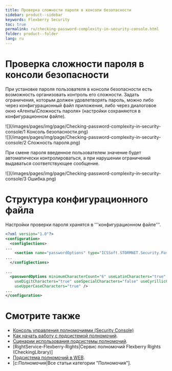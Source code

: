 ```yaml
---
title: Проверка сложности пароля в консоли безопасности
sidebar: product--sidebar
keywords: Flexberry Security
toc: true
permalink: ru/checking-password-complexity-in-security-console.html
folder: product--folder
lang: ru
---
```

# Проверка сложности пароля в консоли безопасности
При установке пароля пользователя в консоли безопасности есть возможность организовать контроль его сложности. Задать ограничения, которым должен удовлетворять пароль, можно либо через конфигурационный файл приложения, либо через диалоговое окно «Агенты\Сложность пароля» (настройки сохраняются в конфигурационном файле).

![](/images/pages/img/page/Checking-password-complexity-in-security-console/1 Консоль безопасности.png)  
![](/images/pages/img/page/Checking-password-complexity-in-security-console/2 Сложность пароля.png)

При смене пароля введенное пользователем значение будет автоматически контролироваться, а при нарушении ограничений выдаваться соответствующее сообщение.

![](/images/pages/img/page/Checking-password-complexity-in-security-console/3 Ошибка.png)


# Структура конфигурационного файла

Настройки проверки пароля хранятся в '''конфигурационном файле'''.
```xml
<?xml version="1.0"?>
<configuration>
  <configSections>
...
    <section name="passwordOptions" type="ICSSoft.STORMNET.Security.PasswordOptions.PasswordOptions, Security(Forms), Version=1.0.0.1, Culture=neutral, PublicKeyToken=110e1aa82d692161" />
...
  </configSections>

...
  <passwordOptions minimumCharacterCount="6" useLatinCharacters="true"
    useDigitCharacters="true" useSpecialCharacters="false" useCyrillicCharacters="false"
    useUpperCaseCharacters="true" />
...
</configuration>
```


# Смотрите также
* [Консоль управления полномочиями (Security Console)](security-console.html)
* [Как начать работу с подсистемой полномочий](how-to-start-work-with-right-manager.html).
* [Сценарии использования подсистемы полномочий](rights-scenarios.html).
* [RightService-Flexberry-Rights|Сервис полномочий Flexberry Rights (CheckingLibrary)]
* [Подсистема полномочий в WEB](right-manager-in--w-e-b.html).
* [c:Полномочия|Все статьи категории "Полномочия"].
